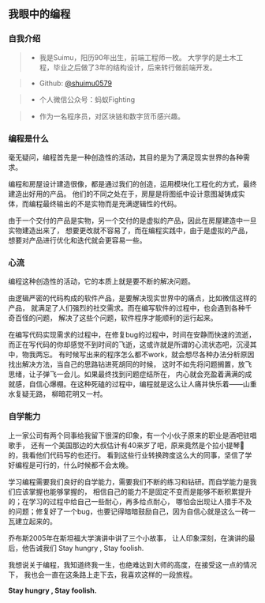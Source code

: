 
## 我眼中的编程


### 自我介绍

> - 我是Suimu，阳历90年出生，前端工程师一枚。
大学学的是土木工程，毕业之后做了3年的结构设计，后来转行做前端开发。

> - Github: [@shuimu0579](https://github.com/shuimu0579)

> - 个人微信公众号：蚂蚁Fighting

> - 作为一名程序员，对区块链和数字货币感兴趣。


### 编程是什么

毫无疑问，编程首先是一种创造性的活动，其目的是为了满足现实世界的各种需求。

编程和房屋设计建造很像，都是通过我们的创造，运用模块化工程化的方式，最终建造出好用的产品。
他们的不同之处在于，房屋是将图纸中设计意图凝铸成实体，而编程最终输出的不是实物而是充满逻辑性的代码。

由于一个交付的产品是实物，另一个交付的是虚拟的产品，因此在房屋建造中一旦实物建造出来了，
想要更改就不容易了，而在编程实践中，由于是虚拟的产品，想要对产品进行优化和迭代就会更容易一些。


### 心流

编程这种创造性的活动，它的本质上就是要不断的解决问题。

由逻辑严密的代码构成的软件产品，是要解决现实世界中的痛点，比如微信这样的产品，
就满足了人们强烈的社交需求。而在编写软件的过程中，也会遇到各种千奇百怪的问题，
解决了这些个问题，软件程序才能顺利的运行起来。

在编写代码实现需求的过程中，在修复bug的过程中，时间在安静而快速的流逝，
而正在写代码的你却感觉不到时间的飞逝，这或许就是所谓的心流状态吧，沉浸其中，物我两忘。
有时候写出来的程序怎么都不work，就会想尽各种办法分析原因找出解决方法，当自己的思路钻进死胡同的时候，
这时不如先将问题搁置，放飞思绪，让子弹飞一会儿。如果最终找到问题症结所在，
内心就会充盈着满满的成就感，自信心爆棚。在这种死磕的过程中，编程就是这么让人痛并快乐着——山重水复疑无路，
柳暗花明又一村。


### 自学能力

上一家公司有两个同事给我留下很深的印象，有一个小伙子原来的职业是酒吧驻唱歌手，
还有一个美国那边的大叔估计有40来岁了吧，原来竟然是个拉小提琴🎻的，我看他们代码写的也还行。
看到这些行业转换跨度这么大的同事，坚信了学好编程是可行的，什么时候都不会太晚。

学习编程需要我们良好的自学能力，需要我们不断的练习和钻研。而自学能力是我们应该掌握也能够掌握的，
相信自己的能力不是固定不变而是能够不断积累提升的；在学习的过程中给自己一些耐心，再多给点耐心，
哪怕会出现让人措手不及的问题；修复好了一个bug，也要记得暗暗鼓励自己，因为自信心就是这么一砖一瓦建立起来的。

乔布斯2005年在斯坦福大学演讲中讲了三个小故事，
让人印象深刻，在演讲的最后，他告诫我们 Stay hungry , Stay foolish.

我想说关于编程，我知道终我一生，也绝难达到大师的高度，在接受这一点的情况下，
我也会一直在这条路上走下去，我喜欢这样的一段旅程。

**Stay hungry , Stay foolish.**

